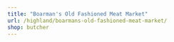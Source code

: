 ```yaml
---
title: "Boarman's Old Fashioned Meat Market"
url: /highland/boarmans-old-fashioned-meat-market/
shop: butcher
---
```

